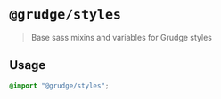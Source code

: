 # `@grudge/styles`

> Base sass mixins and variables for Grudge styles

## Usage

```scss
@import "@grudge/styles";
```
